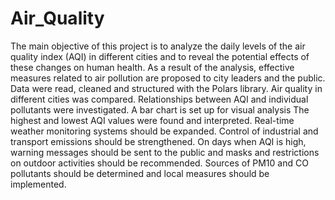 # Air_Quality
The main objective of this project is to analyze the daily levels of the air quality index (AQI) in different cities and to reveal the potential effects of these changes on human health. As a result of the analysis, effective measures related to air pollution are proposed to city leaders and the public. Data were read, cleaned and structured with the Polars library.  Air quality in different cities was compared.  Relationships between AQI and individual pollutants were investigated.  A bar chart is set up for visual analysis  The highest and lowest AQI values ​​were found and interpreted. Real-time weather monitoring systems should be expanded.  Control of industrial and transport emissions should be strengthened.  On days when AQI is high, warning messages should be sent to the public and masks and restrictions on outdoor activities should be recommended.  Sources of PM10 and CO pollutants should be determined and local measures should be implemented.
